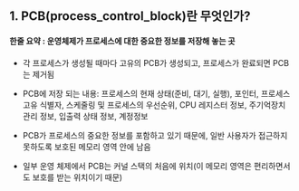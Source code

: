 ## 1. PCB(process_control_block)란 무엇인가?

#### **한줄 요약 : 운영체제가 프로세스에 대한 중요한 정보를 저장해 놓는 곳**

- 각 프로세스가 생성될 때마다 고유의 PCB가 생성되고, 프로세스가 완료되면 PCB는 제거됨

- PCB에 저장 되는 내용: 프로세스의 현재 상태(준비, 대기, 실행), 포인터, 프로세스 고유 식별자, 스케줄링 및 프로세스의 우선순위, CPU 레지스터 정보, 주기억장치 관리 정보, 입출력 상태 정보, 계정정보

- PCB가 프로세스의 중요한 정보를 포함하고 있기 때문에, 일반 사용자가 접근하지 못하도록 보호된 메모리 영역 안에 남음

- 일부 운영 체제에서 PCB는 커널 스택의 처음에 위치(이 메모리 영역은 편리하면서도 보호를 받는 위치이기 때문)